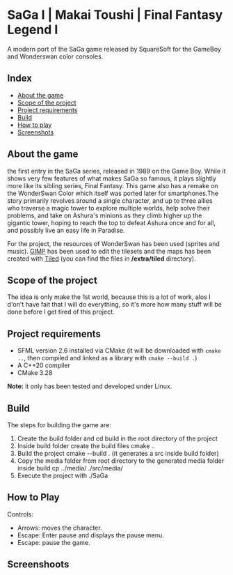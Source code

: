 # SaGa I | Makai Toushi | Final Fantasy Legend I

A modern port of the SaGa game released by SquareSoft for the GameBoy and Wonderswan color consoles.

## Index

- [About the game](#about-the-game)
- [Scope of the project](#scope-of-the-project)
- [Project requirements](#project-requirements)
- [Build](#build)
- [How to play](#how-to-play)
- [Screenshots](#screenshoots)

## About the game

the first entry in the SaGa series, released in 1989 on the Game Boy. While it shows very few features of what makes SaGa so famous, it plays slightly more like its sibling series, Final Fantasy. This game also has a remake on the WonderSwan Color which itself was ported later for smartphones.The story primarily revolves around a single character, and up to three allies who traverse a magic tower to explore multiple worlds, help solve their problems, and take on Ashura's minions as they climb higher up the gigantic tower, hoping to reach the top to defeat Ashura once and for all, and possibly live an easy life in Paradise.

For the project, the resources of WonderSwan has been used (sprites and music). [GIMP](https://www.gimp.org/) has been used to edit the tilesets and the maps has been created with [Tiled](https://www.mapeditor.org/) (you can find the files in **/extra/tiled** directory).

## Scope of the project

The idea is only make the 1st world, because this is a lot of work, alos I d'on't have fait that I will do everything, so it's more how many stuff will be done before I get tired of this project.

## Project requirements

- SFML version 2.6 installed via CMake (it will be downloaded with `cmake ..`, then compiled and linked as a library with `cmake --build .`)
- A C++20 compiler
- CMake 3.28

**Note:** it only has been tested and developed under Linux.

## Build

The steps for building the game are:

1. Create the build folder and cd build in the root directory of the project
2. Inside build folder create the build files cmake ..
3. Build the project cmake --build . (it generates a src inside build folder)
4. Copy the media folder from root directory to the generated media folder inside build cp ../media/ ./src/media/
5. Execute the project with ./SaGa

## How to Play

Controls:

- Arrows: moves the character.
- Escape: Enter pause and displays the pause menu.
- Escape: pause the game.


## Screenshoots
